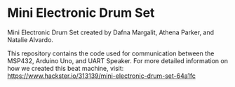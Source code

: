 # Mini Electronic Drum Set

Mini Electronic Drum Set created by Dafna Margalit, Athena Parker, and Natalie Alvardo.

This repository contains the code used for communication between the MSP432, Arduino Uno, and UART Speaker.
For more detailed information on how we created this beat machine, visit: https://www.hackster.io/313139/mini-electronic-drum-set-64a1fc
